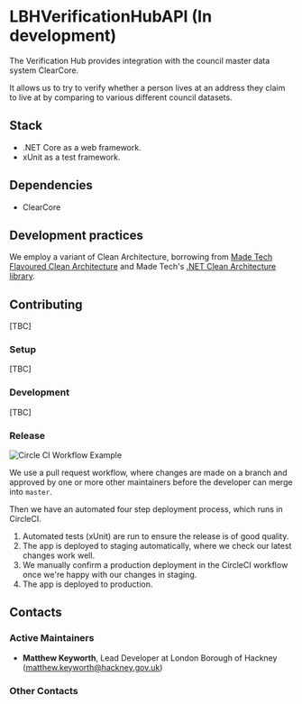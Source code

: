 # LBHVerificationHubAPI (In development)

The Verification Hub provides integration with the council master data system ClearCore. 

It allows us to try to verify whether a person lives at an address they claim to live at by comparing to various different council datasets.

## Stack

- .NET Core as a web framework.
- xUnit as a test framework.

## Dependencies

- ClearCore

## Development practices

We employ a variant of Clean Architecture, borrowing from [Made Tech Flavoured Clean Architecture][mt-ca] and Made Tech's [.NET Clean Architecture library][dotnet-ca].

## Contributing
[TBC]
### Setup
[TBC]
### Development
[TBC]
### Release

![Circle CI Workflow Example](docs/circle_ci_workflow.png)

We use a pull request workflow, where changes are made on a branch and approved by one or more other maintainers before the developer can merge into `master`.

Then we have an automated four step deployment process, which runs in CircleCI.

1. Automated tests (xUnit) are run to ensure the release is of good quality.
2. The app is deployed to staging automatically, where we check our latest changes work well.
3. We manually confirm a production deployment in the CircleCI workflow once we're happy with our changes in staging.
4. The app is deployed to production.

## Contacts

### Active Maintainers

- **Matthew Keyworth**, Lead Developer at London Borough of Hackney (matthew.keyworth@hackney.gov.uk)

### Other Contacts

[docker-download]: https://www.docker.com/products/docker-desktop
[mt-ca]: https://github.com/madetech/clean-architecture
[made-tech]: https://madetech.com/
[dotnet-ca]: https://github.com/madetech/dotnet-ca
